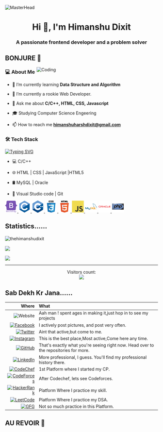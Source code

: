 ![MasterHead](https://coder.com/og-image.png)
<h1 align="center">Hi 👋, I'm Himanshu Dixit</h1>
<h3 align="center">A passionate frontend developer and a problem solver</h3>
<h2>BONJURE 👋</h2>
<img align="right" alt="Coding" width="400" src="https://media1.giphy.com/media/RbDKaczqWovIugyJmW/200.gif">
<h3> 💻 About Me </h3>

- 🌱 I’m currently learning **Data Structure and Algorithm**

- 🔭 I’m currently a rookie Web Developer.

- 💬 Ask me about **C/C++, HTML, CSS, Javascript**

- 🎓 Studying Computer Science Engeering

- 📫 How to reach me **himanshuharshdixit@gmail.com**

<h3>🛠 Tech Stack</h3>

[![Typing SVG](https://readme-typing-svg.herokuapp.com?font=anthon&size=26&duration=5002&color=D32EFF&lines=C%2FC%2B%2B;HTML+%7C+CSS+%7C+JavaScript+%7C+HTML5;MySQL+%7C+Oracle;Visual+Studio+code+%7C+Git)](https://git.io/typing-svg)
- 💻 C/C++

- 🌐 HTML | CSS | JavaScript |HTML5

- 🛢 MySQL | Oracle

- 🔧 Visual Studio code | Git
<p align="left"> <a href="https://getbootstrap.com" target="_blank" rel="noreferrer"> <img src="https://raw.githubusercontent.com/devicons/devicon/master/icons/bootstrap/bootstrap-plain-wordmark.svg" alt="bootstrap" width="40" height="40"/> </a> <a href="https://www.cprogramming.com/" target="_blank" rel="noreferrer"> <img src="https://raw.githubusercontent.com/devicons/devicon/master/icons/c/c-original.svg" alt="c" width="40" height="40"/> </a> <a href="https://www.w3schools.com/cpp/" target="_blank" rel="noreferrer"> <img src="https://raw.githubusercontent.com/devicons/devicon/master/icons/cplusplus/cplusplus-original.svg" alt="cplusplus" width="40" height="40"/> </a> <a href="https://www.w3schools.com/css/" target="_blank" rel="noreferrer"> <img src="https://raw.githubusercontent.com/devicons/devicon/master/icons/css3/css3-original-wordmark.svg" alt="css3" width="40" height="40"/> </a> <a href="https://www.w3.org/html/" target="_blank" rel="noreferrer"> <img src="https://raw.githubusercontent.com/devicons/devicon/master/icons/html5/html5-original-wordmark.svg" alt="html5" width="40" height="40"/> </a> <a href="https://developer.mozilla.org/en-US/docs/Web/JavaScript" target="_blank" rel="noreferrer"> <img src="https://raw.githubusercontent.com/devicons/devicon/master/icons/javascript/javascript-original.svg" alt="javascript" width="40" height="40"/> </a> <a href="https://www.mysql.com/" target="_blank" rel="noreferrer"> <img src="https://raw.githubusercontent.com/devicons/devicon/master/icons/mysql/mysql-original-wordmark.svg" alt="mysql" width="40" height="40"/> </a> <a href="https://www.oracle.com/" target="_blank" rel="noreferrer"> <img src="https://raw.githubusercontent.com/devicons/devicon/master/icons/oracle/oracle-original.svg" alt="oracle" width="40" height="40"/> </a> <a href="https://www.php.net" target="_blank" rel="noreferrer"> <img src="https://raw.githubusercontent.com/devicons/devicon/master/icons/php/php-original.svg" alt="php" width="40" height="40"/> </a> </p>

<h2 align="left">Statistics......</h2>

<p><img align="center" src="https://github-readme-stats.vercel.app/api/top-langs?username=thehimanshudixit&count_private=true&theme=algolia" alt="thehimanshudixit" /></p>

<p><img align="center" src="https://github-readme-stats.vercel.app/api?username=thehimanshudixit&count_private=true&theme=algolia&show_icons=true&hide=issues" /></p>

<p><img align="center" src="https://github-readme-streak-stats.herokuapp.com/?user=thehimanshudixit&theme=github-dark&hide_border=true&count_private=true&date_format=j%20M%5B%20Y%5D" /></p><hr>
<p align="center"> Visitors count:<br><img src="https://profile-counter.glitch.me/thehimanshudixit/count.svg" /></p>

<h2 align="left">Sab Dekh Kr Jana......</h2>

| Where | What |
|-:|:-| 
| ![Website](https://img.shields.io/badge/Website-593D88?style=for-the-badge&logo=Google%20Earth&logoColor=white) | Aah man ! spent ages in making it,just hop in to see my projects |
| [![Facebook](https://img.shields.io/badge/Facebook-1877F2?style=for-the-badge&logo=facebook&logoColor=white)](https://www.facebook.com/himanshu.dixit.3956) | I actively post pictures, and post very often. |
| [![Twitter](https://img.shields.io/badge/Twitter-1DA1F2?style=for-the-badge&logo=twitter&logoColor=white)](https://twitter.com/himansh95960729) | Aint that active,but come to me. |
| [![Instagram](https://img.shields.io/badge/Instagram-F60023?style=for-the-badge&logo=instagram&logoColor=white)](https://www.instagram.com/dhimanshu_02/) |This is the best place,Most active,Come here any time. |
| [![GitHub](https://img.shields.io/badge/-Github-181717?style=for-the-badge&logo=Github&logoColor=white)](https://github.com/TheHimanshuDixit) | That's exactly what you're seeing right now. Head over to the repositories for more. |
| [![LinkedIn](https://img.shields.io/badge/LinkedIn-0077B5?style=for-the-badge&logo=linkedin&logoColor=white)](https://linkedin.com/in/himanshu-dixit-009hd) | More professional, I guess. You'll find my professional history there. |
| [![CodeChef](https://img.shields.io/badge/CodeChef-%2336465D.svg?&style=for-the-badge&logo=Tumblr&logoColor=white)](https://linkedin.com/in/himanshu-dixit-009hd) | 1st Platform where I started my CP. |
| [![CodeForces](https://img.shields.io/badge/CodeForces-F60023?style=for-the-badge&logo=instagram&logoColor=white)](https://linkedin.com/in/himanshu-dixit-009hd) | After Codechef, lets see Codeforces. |
| [![HackerRank](https://img.shields.io/badge/-HackerRank-181717?style=for-the-badge&logo=Github&logoColor=white)](https://linkedin.com/in/himanshu-dixit-009hd) | Platform Where I practice my skill. |
| [![LeetCode](https://img.shields.io/badge/LeetCode-FFA500?style=for-the-badge&logo=linkedin&logoColor=white)](https://linkedin.com/in/himanshu-dixit-009hd) | Platform Where I practice my DSA. |
| [![GFG](https://img.shields.io/badge/GFG-00FF00?style=for-the-badge&logo=linkedin&logoColor=white)](https://linkedin.com/in/himanshu-dixit-009hd) | Not so much practice in this Platform. |



<h2>AU REVOIR 👋</h2>

